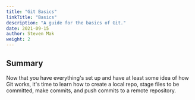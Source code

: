 ```yaml
---
title: "Git Basics"
linkTitle: "Basics"
description: "A guide for the basics of Git."
date: 2021-09-15
author: Steven Mak
weight: 2
---
```


## Summary

Now that you have everything's set up and have at least some idea of how Git works, it's time to learn how to create a local repo, stage files to be committed, make commits, and push commits to a remote repository.